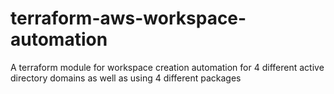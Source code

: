 # terraform-aws-workspace-automation
A terraform module for workspace creation automation for 4 different active directory domains as well as using 4 different packages
